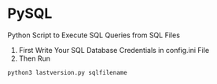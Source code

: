 # PySQL
Python Script to Execute SQL Queries from SQL Files

1. First Write Your SQL Database Credentials in config.ini File
2. Then Run 
```
python3 lastversion.py sqlfilename

```
